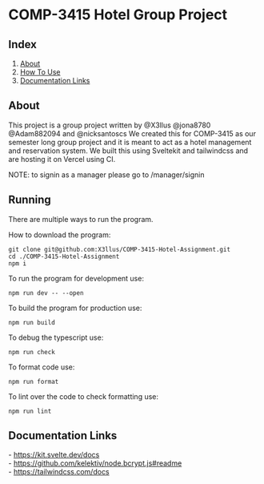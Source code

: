 # COMP-3415 Hotel Group Project

## Index
1. <a href="#about">About</a>
2. <a href="#howToUse">How To Use</a>
3. <a href="#documentationLinks">Documentation Links</a>

<h2 id="about">About</h2>
This project is a group project written by @X3llus @jona8780 @Adam882094 and @nicksantoscs
We created this for COMP-3415 as our semester long group project and it is meant to act as a hotel management and reservation system.
We built this using Sveltekit and tailwindcss and are hosting it on Vercel using CI.

NOTE: to signin as a manager please go to /manager/signin


<h2 id="running">Running</h2>
There are multiple ways to run the program.

How to download the program:

```
git clone git@github.com:X3llus/COMP-3415-Hotel-Assignment.git
cd ./COMP-3415-Hotel-Assignment
npm i
```

To run the program for development use:

```
npm run dev -- --open
```

To build the program for production use:

```
npm run build
```

To debug the typescript use:

```
npm run check
```

To format code use:

```
npm run format
```

To lint over the code to check formatting use:

```
npm run lint
```

<h2 id="documentationLinks">Documentation Links</h2>
- <a href="https://kit.svelte.dev/docs">https://kit.svelte.dev/docs</a><br />
- <a href="https://github.com/kelektiv/node.bcrypt.js#readme">https://github.com/kelektiv/node.bcrypt.js#readme</a><br />
- <a href="https://tailwindcss.com/docs">https://tailwindcss.com/docs</a><br />
